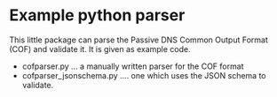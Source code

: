 # Example python parser

This little package can parse the Passive DNS Common Output Format (COF) and validate it.
It is given as example code.

  * cofparser.py ... a manually written parser for the COF format
  * cofparser_jsonschema.py .... one which uses the JSON schema to validate.




